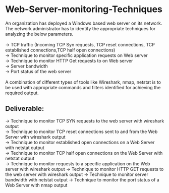 # Web-Server-monitoring-Techniques<br/>
An organization has deployed a Windows based web server on its network. The network administrator has to identify the appropriate techniques for analyzing the below parameters.<br/><br/>
-> TCP traffic (Incoming TCP Syn requests, TCP reset connections, TCP established connections,TCP half open connections)<br/>
-> Technique to monitor specific application requests on Web server<br/>
-> Technique to monitor HTTP Get requests to on Web server<br/>
-> Server bandwidth<br/>
-> Port status of the web server<br/><br/>
A combination of different types of tools like Wireshark, nmap, netstat is to be used with appropriate commands and filters identified for achieving the required output.<br/>
<H2>Deliverable:</H2>
-> Technique to monitor TCP SYN requests to the web server with wireshark output</br>
-> Technique to monitor TCP reset connections sent to and from the Web Server with wireshark output</br>
-> Technique to monitor established open connections on a Web Server with netstat output</br>
-> Technique to monitor TCP half open connections on the Web Server with netstat output</br>
-> Technique to monitor requests to a specific application on the Web server with wireshark output
-> Technique to monitor HTTP GET requests to the web server with wireshark output
-> Technique to monitor server bandwidth with netstat output
-> Technique to monitor the port status of a Web Server with nmap output
